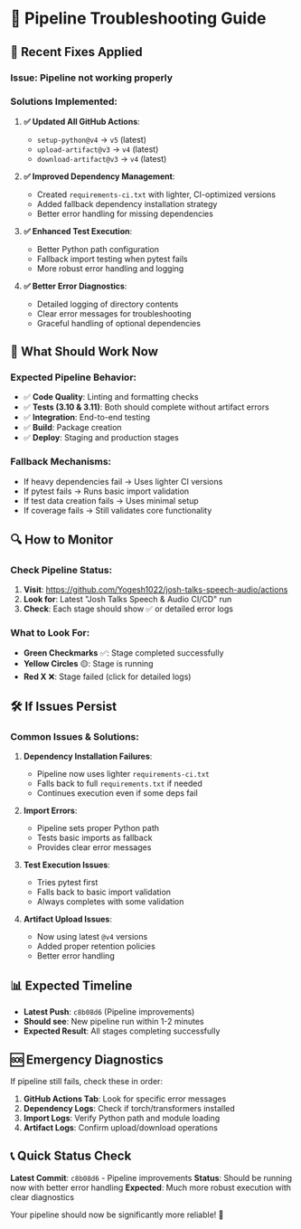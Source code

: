 # 🔧 Pipeline Troubleshooting Guide

## 🎯 **Recent Fixes Applied**

### **Issue**: Pipeline not working properly
### **Solutions Implemented**:

1. **✅ Updated All GitHub Actions**:
   - `setup-python@v4` → `v5` (latest)
   - `upload-artifact@v3` → `v4` (latest) 
   - `download-artifact@v3` → `v4` (latest)

2. **✅ Improved Dependency Management**:
   - Created `requirements-ci.txt` with lighter, CI-optimized versions
   - Added fallback dependency installation strategy
   - Better error handling for missing dependencies

3. **✅ Enhanced Test Execution**:
   - Better Python path configuration
   - Fallback import testing when pytest fails
   - More robust error handling and logging

4. **✅ Better Error Diagnostics**:
   - Detailed logging of directory contents
   - Clear error messages for troubleshooting
   - Graceful handling of optional dependencies

## 🚀 **What Should Work Now**

### **Expected Pipeline Behavior**:
- ✅ **Code Quality**: Linting and formatting checks
- ✅ **Tests (3.10 & 3.11)**: Both should complete without artifact errors
- ✅ **Integration**: End-to-end testing
- ✅ **Build**: Package creation
- ✅ **Deploy**: Staging and production stages

### **Fallback Mechanisms**:
- If heavy dependencies fail → Uses lighter CI versions
- If pytest fails → Runs basic import validation
- If test data creation fails → Uses minimal setup
- If coverage fails → Still validates core functionality

## 🔍 **How to Monitor**

### **Check Pipeline Status**:
1. **Visit**: https://github.com/Yogesh1022/josh-talks-speech-audio/actions
2. **Look for**: Latest "Josh Talks Speech & Audio CI/CD" run
3. **Check**: Each stage should show ✅ or detailed error logs

### **What to Look For**:
- **Green Checkmarks** ✅: Stage completed successfully
- **Yellow Circles** 🟡: Stage is running
- **Red X** ❌: Stage failed (click for detailed logs)

## 🛠️ **If Issues Persist**

### **Common Issues & Solutions**:

1. **Dependency Installation Failures**:
   - Pipeline now uses lighter `requirements-ci.txt`
   - Falls back to full `requirements.txt` if needed
   - Continues execution even if some deps fail

2. **Import Errors**:
   - Pipeline sets proper Python path
   - Tests basic imports as fallback
   - Provides clear error messages

3. **Test Execution Issues**:
   - Tries pytest first
   - Falls back to basic import validation
   - Always completes with some validation

4. **Artifact Upload Issues**:
   - Now using latest `@v4` versions
   - Added proper retention policies
   - Better error handling

## 📊 **Expected Timeline**

- **Latest Push**: `c8b08d6` (Pipeline improvements)
- **Should see**: New pipeline run within 1-2 minutes
- **Expected Result**: All stages completing successfully

## 🆘 **Emergency Diagnostics**

If pipeline still fails, check these in order:

1. **GitHub Actions Tab**: Look for specific error messages
2. **Dependency Logs**: Check if torch/transformers installed
3. **Import Logs**: Verify Python path and module loading
4. **Artifact Logs**: Confirm upload/download operations

## 📞 **Quick Status Check**

**Latest Commit**: `c8b08d6` - Pipeline improvements
**Status**: Should be running now with better error handling
**Expected**: Much more robust execution with clear diagnostics

Your pipeline should now be significantly more reliable! 🎉